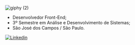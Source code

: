 ##

   ![giphy (2)](https://user-images.githubusercontent.com/82785756/154810305-219e2e12-5b7f-4442-b862-99c18806b6f1.gif)



- Desenvolvedor Front-End;
- 3º Semestre em Análise e Desenvolvimento de Sistemas;
- São José dos Campos / São Paulo.
 
[![Linkedin](https://img.shields.io/badge/LinkedIn-0077B5?style=for-the-badge&logo=linkedin&logoColor=white)](https://www.linkedin.com/in/jeffersoncabralsilva/)



                                   
